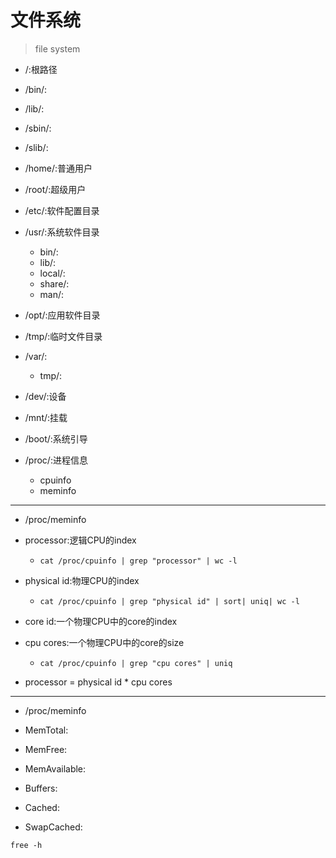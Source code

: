 # 文件系统
> file system

- /:根路径

- /bin/:
- /lib/:
- /sbin/:
- /slib/:

- /home/:普通用户
- /root/:超级用户

- /etc/:软件配置目录
- /usr/:系统软件目录
    - bin/:
    - lib/:
    - local/:
    - share/:
    - man/:

- /opt/:应用软件目录
- /tmp/:临时文件目录
- /var/:
    - tmp/:

- /dev/:设备
- /mnt/:挂载

- /boot/:系统引导
- /proc/:进程信息
    - cpuinfo
    - meminfo


---
- /proc/meminfo
- processor:逻辑CPU的index
    - `cat /proc/cpuinfo | grep "processor" | wc -l`
- physical id:物理CPU的index
    - `cat /proc/cpuinfo | grep "physical id" | sort| uniq| wc -l`
- core id:一个物理CPU中的core的index
- cpu cores:一个物理CPU中的core的size
    - `cat /proc/cpuinfo | grep "cpu cores" | uniq`


- processor = physical id * cpu cores



---
- /proc/meminfo

- MemTotal:
- MemFree:
- MemAvailable:
- Buffers:
- Cached:
- SwapCached:

`free -h`